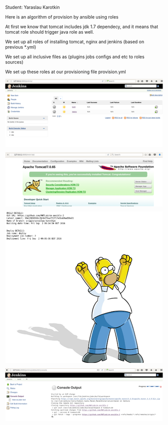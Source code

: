 Student: Yaraslau Karotkin

Here is an algorithm of provision by ansible using roles

At first we know that tomcat includes jdk 1.7 dependecy, and it means that tomcat role should trigger java role as well.

We set up all roles of installing tomcat, nginx and jenkins
(based on previous *.yml)

We set up all inclusive files as (plugins jobs configs and etc to roles sources)

We set up these roles at our provisioning file provision.yml

![alt tag](https://github.com/MNTLab/cm-ansible-2/blob/yaraslau_karotkin/vagrant/ansible/screens/1.png)

![alt tag](https://github.com/MNTLab/cm-ansible-2/blob/yaraslau_karotkin/vagrant/ansible/screens/2.png)

![alt tag](https://github.com/MNTLab/cm-ansible-2/blob/yaraslau_karotkin/vagrant/ansible/screens/3.png)

![alt tag](https://github.com/MNTLab/cm-ansible-2/blob/yaraslau_karotkin/vagrant/ansible/screens/4.png)
